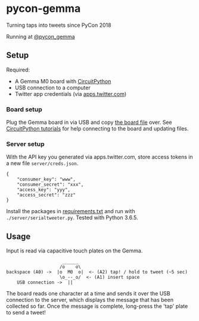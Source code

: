 # pycon-gemma

Turning taps into tweets since PyCon 2018

Running at [@pycon_gemma](https://twitter.com/pycon_gemma)

## Setup

Required:
* A Gemma M0 board with [CircuitPython](https://github.com/adafruit/circuitpython)
* USB connection to a computer
* Twitter app credentials (via [apps.twitter.com](https://apps.twitter.com/))

### Board setup

Plug the Gemma board in via USB and copy [the board file](gemma/main.py) over. See [CircuitPython tutorials](https://learn.adafruit.com/welcome-to-circuitpython) for help connecting to the board and updating files. 

### Server setup

With the API key you generated via apps.twitter.com, store access tokens in a new file `server/creds.json`.

```
{
    "consumer_key": "www",
    "consumer_secret": "xxx",
    "access_key": "yyy",
    "access_secret": "zzz"
}
```

Install the packages in [requirements.txt](requirements.txt) and run with `./server/serialtweeter.py`. Tested with Python 3.6.5.

## Usage

Input is read via capacitive touch plates on the Gemma.

```
                     ______
                    /o    o\
backspace (A0) ->  |o  M0  o|  <- (A2) tap! / hold to tweet (~5 sec)
                    \o_--_o/  <- (A1) insert space
    USB connection ->  ||
```

The board reads one character at a time and sends it over the USB connection to the server, which displays
the message that has been collected so far. Once the message is complete, long-press the 'tap' plate to send a tweet!
